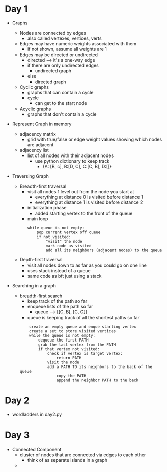 # Day 1

- Graphs

  - Nodes are connected by edges
    - also called vertexes, vertices, verts
  - Edges may have numeric weights associated with them
    - if not shown, assume all weights are 1
  - Edges may be directed or undirected
    - directed --> it's a one-way edge
    - if there are only undirected edges
      - undirected graph
    - else
      - directed graph
  - Cyclic graphs
    - graphs that can contain a cycle
    - cycle
      - can get to the start node
  - Acyclic graphs
    - graphs that don't contain a cycle

- Represent Graph in memory

  - adjacency matrix
    - grid with true/false or edge weight values showing which nodes are adjacent
  - adjacency list
    - list of all nodes with their adjacent nodes
      - use python dictionary to keep track
        - {A: [B, c], B:[D, C], C:[C, B], D:[]}

- Traversing Graph

  - Breadth-first traversal
    - visit all nodes 1 level out from the node you start at
      - everything at distance 0 is visited before distance 1
      - everything at distance 1 is visited before distance 2
    - initialization phase
      - added starting vertex to the front of the queue
    - main loop
      ```
      while queue is not empty:
          pop current vertex off queue
          if not visited:
              "visit" the node
              mark node as visited
              add all its neighbors (adjacent nodes) to the queue
      ```
  - Depth-first traversal
    - visit all nodes down to as far as you could go on one line
    - uses stack instead of a queue
    - same code as bft just using a stack

- Searching in a graph
  - breadth-first search
    - keep track of the path so far
    - enqueue lists of the path so far
      - queue --> [[C, B], [C, G]]
    - queue is keeping track of all the shortest paths so far
    ```
        create an empty queue and enque starting vertex
        create a set to store visited vertices
        while the queue is not empty:
            dequeue the first PATH
            grab the last vertex from the PATH
            if that vertex not visited:
                check if vertex is target vertex:
                    return PATH
                visit the node
                add a PATH TO its neighbors to the back of the queue
                    copy the PATH
                    append the neighbor PATH to the back
    ```

# Day 2

- wordladders in day2.py

# Day 3

- Connected Component
  - cluster of nodes that are connected via edges to each other
    - think of as separate islands in a graph
  -
